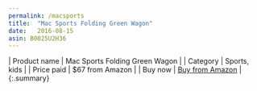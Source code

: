 ```yaml
---
permalink: /macsports
title:  "Mac Sports Folding Green Wagon"
date:   2016-08-15
asin: B0025U2H36
---
```


| Product name | Mac Sports Folding Green Wagon            |
| Category     | Sports, kids                              |
| Price paid   | $67 from Amazon                           |
| Buy now      | [Buy from Amazon](http://amzn.to/2byFVPp) |
{:.summary}
